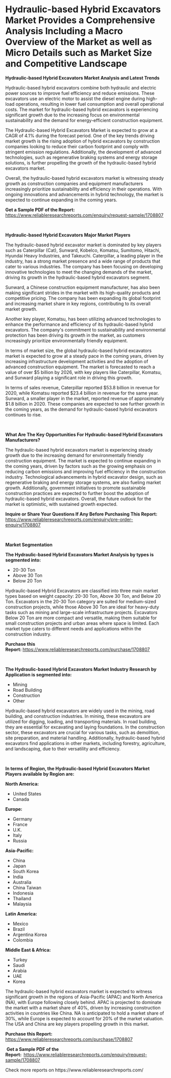 <p><h1>Hydraulic-based Hybrid Excavators Market Provides a Comprehensive Analysis Including a Macro Overview of the Market as well as Micro Details such as Market Size and Competitive Landscape</h1></p><p><strong>Hydraulic-based Hybrid Excavators Market Analysis and Latest Trends</strong></p>
<p><p>Hydraulic-based hybrid excavators combine both hydraulic and electric power sources to improve fuel efficiency and reduce emissions. These excavators use an electric motor to assist the diesel engine during high-load operations, resulting in lower fuel consumption and overall operational costs. The market for hydraulic-based hybrid excavators is experiencing significant growth due to the increasing focus on environmental sustainability and the demand for energy-efficient construction equipment.</p><p>The Hydraulic-based Hybrid Excavators Market is expected to grow at a CAGR of 4.1% during the forecast period. One of the key trends driving market growth is the rising adoption of hybrid excavators by construction companies looking to reduce their carbon footprint and comply with stringent emission regulations. Additionally, the development of advanced technologies, such as regenerative braking systems and energy storage solutions, is further propelling the growth of the hydraulic-based hybrid excavators market.</p><p>Overall, the hydraulic-based hybrid excavators market is witnessing steady growth as construction companies and equipment manufacturers increasingly prioritize sustainability and efficiency in their operations. With ongoing innovations and advancements in hybrid technology, the market is expected to continue expanding in the coming years.</p></p>
<p><strong>Get a Sample PDF of the Report:&nbsp;</strong> <a href="https://www.reliableresearchreports.com/enquiry/request-sample/1708807">https://www.reliableresearchreports.com/enquiry/request-sample/1708807</a></p>
<p>&nbsp;</p>
<p><strong>Hydraulic-based Hybrid Excavators Major Market Players</strong></p>
<p><p>The hydraulic-based hybrid excavator market is dominated by key players such as Caterpillar (Cat), Sunward, Kobelco, Komatsu, Sumitomo, Hitachi, Hyundai Heavy Industries, and Takeuchi. Caterpillar, a leading player in the industry, has a strong market presence and a wide range of products that cater to various industries. The company has been focusing on developing innovative technologies to meet the changing demands of the market, driving its growth in the hydraulic-based hybrid excavators segment.</p><p>Sunward, a Chinese construction equipment manufacturer, has also been making significant strides in the market with its high-quality products and competitive pricing. The company has been expanding its global footprint and increasing market share in key regions, contributing to its overall market growth.</p><p>Another key player, Komatsu, has been utilizing advanced technologies to enhance the performance and efficiency of its hydraulic-based hybrid excavators. The company's commitment to sustainability and environmental protection has been driving its growth in the market, as customers increasingly prioritize environmentally friendly equipment.</p><p>In terms of market size, the global hydraulic-based hybrid excavators market is expected to grow at a steady pace in the coming years, driven by increasing infrastructure development activities and the adoption of advanced construction equipment. The market is forecasted to reach a value of over $5 billion by 2026, with key players like Caterpillar, Komatsu, and Sunward playing a significant role in driving this growth.</p><p>In terms of sales revenue, Caterpillar reported $53.8 billion in revenue for 2020, while Komatsu reported $23.4 billion in revenue for the same year. Sunward, a smaller player in the market, reported revenue of approximately $1.8 billion in 2020. These companies are expected to see further growth in the coming years, as the demand for hydraulic-based hybrid excavators continues to rise.</p></p>
<p>&nbsp;</p>
<p><strong>What Are The Key Opportunities For Hydraulic-based Hybrid Excavators Manufacturers?</strong></p>
<p><p>The hydraulic-based hybrid excavators market is experiencing steady growth due to the increasing demand for environmentally friendly construction equipment. The market is expected to continue expanding in the coming years, driven by factors such as the growing emphasis on reducing carbon emissions and improving fuel efficiency in the construction industry. Technological advancements in hybrid excavator design, such as regenerative braking and energy storage systems, are also fueling market growth. Additionally, government initiatives to promote sustainable construction practices are expected to further boost the adoption of hydraulic-based hybrid excavators. Overall, the future outlook for the market is optimistic, with sustained growth expected.</p></p>
<p><strong>Inquire or Share Your Questions If Any Before Purchasing This Report:</strong> <a href="https://www.reliableresearchreports.com/enquiry/pre-order-enquiry/1708807">https://www.reliableresearchreports.com/enquiry/pre-order-enquiry/1708807</a></p>
<p>&nbsp;</p>
<p><strong>Market Segmentation</strong></p>
<p><strong>The Hydraulic-based Hybrid Excavators Market Analysis by types is segmented into:</strong></p>
<p><ul><li>20-30 Ton</li><li>Above 30 Ton</li><li>Below 20 Ton</li></ul></p>
<p><p>Hydraulic-based Hybrid Excavators are classified into three main market types based on weight capacity: 20-30 Ton, Above 30 Ton, and Below 20 Ton. Excavators in the 20-30 Ton category are suited for medium-sized construction projects, while those Above 30 Ton are ideal for heavy-duty tasks such as mining and large-scale infrastructure projects. Excavators Below 20 Ton are more compact and versatile, making them suitable for small construction projects and urban areas where space is limited. Each market type caters to different needs and applications within the construction industry.</p></p>
<p><strong>Purchase this Report:&nbsp;</strong><a href="https://www.reliableresearchreports.com/purchase/1708807">https://www.reliableresearchreports.com/purchase/1708807</a></p>
<p>&nbsp;</p>
<p><strong>The Hydraulic-based Hybrid Excavators Market Industry Research by Application is segmented into:</strong></p>
<p><ul><li>Mining</li><li>Road Building</li><li>Construction</li><li>Other</li></ul></p>
<p><p>Hydraulic-based hybrid excavators are widely used in the mining, road building, and construction industries. In mining, these excavators are utilized for digging, loading, and transporting materials. In road building, they are essential for excavating and laying foundations. In the construction sector, these excavators are crucial for various tasks, such as demolition, site preparation, and material handling. Additionally, hydraulic-based hybrid excavators find applications in other markets, including forestry, agriculture, and landscaping, due to their versatility and efficiency.</p></p>
<p>&nbsp;</p>
<p><strong>In terms of Region, the Hydraulic-based Hybrid Excavators Market Players available by Region are:</strong></p>
<p>
    <p> <strong> North America: </strong>
        <ul>
            <li>United States</li>
            <li>Canada</li>
        </ul>
        </p> 
    <p> <strong> Europe: </strong>
        <ul>
            <li>Germany</li>
            <li>France</li>
            <li>U.K.</li>
            <li>Italy</li>
            <li>Russia</li>
        </ul>
        </p> 
    <p> <strong> Asia-Pacific: </strong>
        <ul>
            <li>China</li>
            <li>Japan</li>
            <li>South Korea</li>
            <li>India</li>
            <li>Australia</li>
            <li>China Taiwan</li>
            <li>Indonesia</li>
            <li>Thailand</li>
            <li>Malaysia</li>
        </ul>
        </p> 
    <p> <strong> Latin America: </strong>
        <ul>
            <li>Mexico</li>
            <li>Brazil</li>
            <li>Argentina Korea</li>
            <li>Colombia</li>
        </ul>
        </p> 
    <p> <strong> Middle East & Africa: </strong>
        <ul>
            <li>Turkey</li>
            <li>Saudi</li>
            <li>Arabia</li>
            <li>UAE</li>
            <li>Korea</li>
        </ul>
    </p>
    </p>
<p><p>The hydraulic-based hybrid excavators market is expected to witness significant growth in the regions of Asia-Pacific (APAC) and North America (NA), with Europe following closely behind. APAC is projected to dominate the market with a market share of 40%, driven by increasing construction activities in countries like China. NA is anticipated to hold a market share of 30%, while Europe is expected to account for 20% of the market valuation. The USA and China are key players propelling growth in this market.</p></p>
<p><strong>Purchase this Report: </strong><a href="https://www.reliableresearchreports.com/purchase/1708807">https://www.reliableresearchreports.com/purchase/1708807</a></p>
<p>&nbsp;<strong>Get a Sample PDF of the Report:&nbsp;&nbsp;</strong><a href="https://www.reliableresearchreports.com/enquiry/request-sample/1708807">https://www.reliableresearchreports.com/enquiry/request-sample/1708807</a></p>
<p><strong></strong></p>
<p>Check more reports on https://www.reliableresearchreports.com/</p>